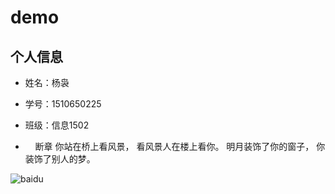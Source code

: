 # demo
## 个人信息
* 姓名：杨袅
* 学号：1510650225
* 班级：信息1502

*     断章
 你站在桥上看风景， 
 看风景人在楼上看你。 
 明月装饰了你的窗子， 
 你装饰了别人的梦。
 
 
![baidu](http://www.baidu.com/img/bdlogo.gif "百度logo")

